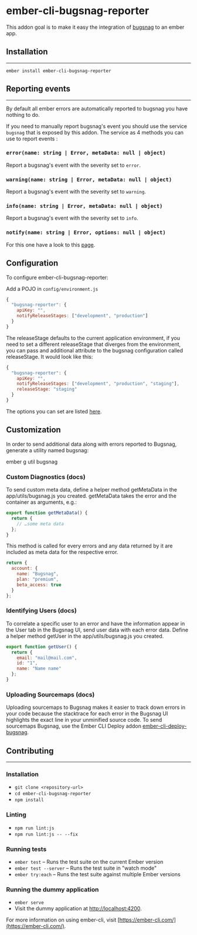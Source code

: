 # ember-cli-bugsnag-reporter

This addon goal is to make it easy the integration of [bugsnag](https://www.bugsnag.com) to an ember app.

## Installation

------------------------------------------------------------------------------

```shell
ember install ember-cli-bugsnag-reporter
```

## Reporting events

------------------------------------------------------------------------------

By default all ember errors are automatically reported to bugsnag you have nothing to do.

If you need to manually report bugsnag's event you should use the service `bugsnag` that is exposed by this addon.
The service as 4 methods you can use to report events :

### `error(name: string | Error, metaData: null | object)`

Report a bugsnag's event with the severity set to `error`.

### `warning(name: string | Error, metaData: null | object)`

Report a bugsnag's event with the severity set to `warning`.

### `info(name: string | Error, metaData: null | object)`

Report a bugsnag's event with the severity set to `info`.

### `notify(name: string | Error, options: null | object)`

For this one have a look to this [page](https://docs.bugsnag.com/platforms/javascript/ember/reporting-handled-errors/).

## Configuration

To configure ember-cli-bugsnag-reporter:

Add a POJO in `config/environment.js`

```javascript
{
  "bugsnag-reporter": {
    apiKey: "",
    notifyReleaseStages: ["development", "production"]
  }
}
```

The releaseStage defaults to the current application environment, if you need to set a different releaseStage that diverges from the environment, you can pass and additional attribute to the bugsnag configuration called releaseStage. It would look like this:

```javascript
{
  "bugsnag-reporter": {
    apiKey: "",
    notifyReleaseStages: ["development", "production", "staging"],
    releaseStage: "staging"
  }
}
```

The options you can set are listed [here](https://docs.bugsnag.com/platforms/javascript/configuration-options/).

## Customization

In order to send additional data along with errors reported to Bugsnag, generate a utility named bugsnag:

ember g util bugsnag

### Custom Diagnostics (docs)

To send custom meta data, define a helper method getMetaData in the app/utils/bugsnag.js you created. getMetaData takes the error and the container as arguments, e.g.:

```javascript
export function getMetaData() {
  return {
    // …some meta data
  };
}
```

This method is called for every errors and any data returned by it are included as meta data for the respective error.

```javascript
return {
  account: {
    name: "Bugsnag",
    plan: "premium",
    beta_access: true
  }
};
```

### Identifying Users (docs)

To correlate a specific user to an error and have the information appear in the User tab in the Bugsnag UI, send user data with each error data. Define a helper method getUser in the app/utils/bugsnag.js you created.

```javascript
export function getUser() {
  return {
    email: "mail@mail.com",
    id: "1",
    name: "Name name"
  };
}
```

### Uploading Sourcemaps (docs)

Uploading sourcemaps to Bugsnag makes it easier to track down errors in your code because the stacktrace for each error in the Bugsnag UI highlights the exact line in your unminified source code. To send sourcemaps Bugsnag, use the Ember CLI Deploy addon [ember-cli-deploy-bugsnag](https://github.com/binhums/ember-cli-bugsnag).

## Contributing

------------------------------------------------------------------------------

### Installation

* `git clone <repository-url>`
* `cd ember-cli-bugsnag-reporter`
* `npm install`

### Linting

* `npm run lint:js`
* `npm run lint:js -- --fix`

### Running tests

* `ember test` – Runs the test suite on the current Ember version
* `ember test --server` – Runs the test suite in "watch mode"
* `ember try:each` – Runs the test suite against multiple Ember versions

### Running the dummy application

* `ember serve`
* Visit the dummy application at [http://localhost:4200](http://localhost:4200).

For more information on using ember-cli, visit [https://ember-cli.com/](https://ember-cli.com/).
